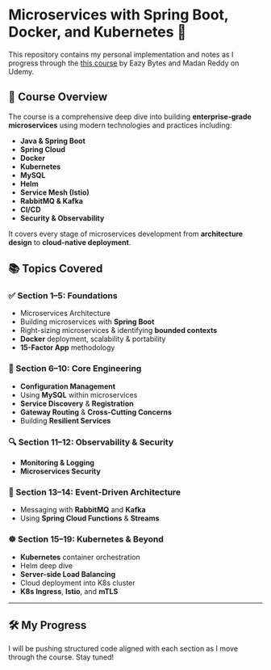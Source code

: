 # Microservices with Spring Boot, Docker, and Kubernetes 🚀

This repository contains my personal implementation and notes as I progress through the [this course](https://www.udemy.com/course/master-microservices-with-spring-docker-kubernetes) by Eazy Bytes and Madan Reddy on Udemy.

## 🎯 Course Overview

The course is a comprehensive deep dive into building **enterprise-grade microservices** using modern technologies and practices including:

- **Java & Spring Boot**
- **Spring Cloud**
- **Docker**
- **Kubernetes**
- **MySQL**
- **Helm**
- **Service Mesh (Istio)**
- **RabbitMQ & Kafka**
- **CI/CD**
- **Security & Observability**

It covers every stage of microservices development from **architecture design** to **cloud-native deployment**.

## 📚 Topics Covered

### ✅ Section 1–5: Foundations
- Microservices Architecture
- Building microservices with **Spring Boot**
- Right-sizing microservices & identifying **bounded contexts**
- **Docker** deployment, scalability & portability
- **15-Factor App** methodology

### 🔧 Section 6–10: Core Engineering
- **Configuration Management**
- Using **MySQL** within microservices
- **Service Discovery** & **Registration**
- **Gateway Routing** & **Cross-Cutting Concerns**
- Building **Resilient Services**

### 🔍 Section 11–12: Observability & Security
- **Monitoring & Logging**
- **Microservices Security**

### 📩 Section 13–14: Event-Driven Architecture
- Messaging with **RabbitMQ** and **Kafka**
- Using **Spring Cloud Functions** & **Streams**

### ☸️ Section 15–19: Kubernetes & Beyond
- **Kubernetes** container orchestration
- Helm deep dive
- **Server-side Load Balancing**
- Cloud deployment into K8s cluster
- **K8s Ingress**, **Istio**, and **mTLS**

---

## 🛠️ My Progress

I will be pushing structured code aligned with each section as I move through the course. Stay tuned!
